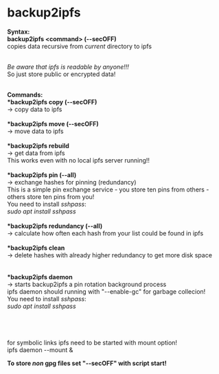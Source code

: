 # backup2ipfs

<b>Syntax:</b><br>
<b>backup2ipfs &lt;command&gt; (--secOFF)</b><br>
copies data recursive from <i>current</i> directory to ipfs<br><br>

*Be aware that ipfs is readable by anyone!!!*<br>
So just store public or encrypted data!<br><br>

<b>Commands:</b><br>
<b>*backup2ipfs copy (--secOFF)</b><br>
-&gt; copy data to ipfs<br>
<br>
<b>*backup2ipfs move (--secOFF)</b><br>
-&gt; move data to ipfs<br>
<br>
<b>*backup2ipfs rebuild</b><br>
-&gt; get data from ipfs<br>
This works even with no local ipfs server running!!<br>
<br>
<b>*backup2ipfs pin (--all)</b><br>
-&gt; exchange hashes for pinning (redundancy)<br>
This is a simple pin exchange service - you store ten pins from others - others store ten pins from you!<br>
You need to install <i>sshpass</i>:<br>
<i>sudo apt install sshpass</i><br>
<br>
<b>*backup2ipfs redundancy (--all)</b><br>
-&gt; calculate how often each hash from your list could be found in ipfs<br>
<br>
<b>*backup2ipfs clean</b><br>
-&gt; delete hashes with already higher redundancy to get more disk space<br>
<br>
<br><rb>
<b>*backup2ipfs daemon</b><br>
-&gt; starts backup2ipfs a pin rotation background process<br>
ipfs daemon should running with "--enable-gc" for garbage collecion!<br>
You need to install <i>sshpass</i>:<br>
<i>sudo apt install sshpass</i><br>
<br>
<br>
<br>
<br>
 for symbolic links ipfs need to be started with mount option!<br>
 ipfs daemon --mount &amp;
 
 <b>To store *non* gpg files set "--secOFF" with script start!</b>
